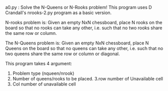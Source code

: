 a0.py : Solve the N-Queens or N-Rooks problem!
This program uses D Crandall's nrooks-2.py program as a basic version.

N-rooks problem is: Given an empty NxN chessboard, place N rooks on the board so that no rooks can take any other, i.e. such that no two rooks share the same row or column.

The N-Queens problem is: Given an empty NxN chessboard, place N Queens on the board so that no queens can take any other, i.e. such that no two queens share the same row or column or diagonal.

This program takes 4 argument: 
1. Problem type (nqueen/nrook) 
2. Number of queens/rooks to be placed. 
3.row number of Unavailable cell 
4. Col number of unavailable cell 
